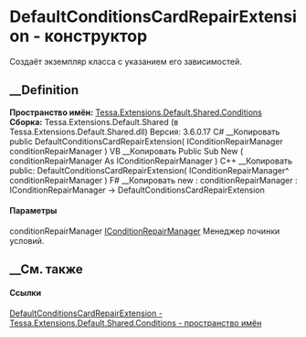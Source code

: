 # DefaultConditionsCardRepairExtension - конструктор
Создаёт экземпляр класса с указанием его зависимостей.
## __Definition
 **Пространство имён:**
[Tessa.Extensions.Default.Shared.Conditions](N_Tessa_Extensions_Default_Shared_Conditions.htm)  
 **Сборка:** Tessa.Extensions.Default.Shared (в
Tessa.Extensions.Default.Shared.dll) Версия: 3.6.0.17
C# __Копировать
     public DefaultConditionsCardRepairExtension(
    	IConditionRepairManager conditionRepairManager
    )
VB __Копировать
     Public Sub New ( 
    	conditionRepairManager As IConditionRepairManager
    )
C++ __Копировать
     public:
    DefaultConditionsCardRepairExtension(
    	IConditionRepairManager^ conditionRepairManager
    )
F# __Копировать
     new : 
            conditionRepairManager : IConditionRepairManager -> DefaultConditionsCardRepairExtension
#### Параметры
conditionRepairManager
[IConditionRepairManager](T_Tessa_Platform_Conditions_IConditionRepairManager.htm)
Менеджер починки условий.
## __См. также
#### Ссылки
[DefaultConditionsCardRepairExtension -
](T_Tessa_Extensions_Default_Shared_Conditions_DefaultConditionsCardRepairExtension.htm)
[Tessa.Extensions.Default.Shared.Conditions - пространство
имён](N_Tessa_Extensions_Default_Shared_Conditions.htm)

